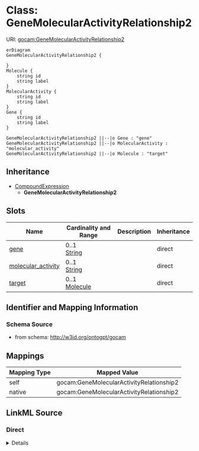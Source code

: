 # Class: GeneMolecularActivityRelationship2



URI: [gocam:GeneMolecularActivityRelationship2](http://w3id.org/ontogpt/gocam/GeneMolecularActivityRelationship2)


```mermaid
erDiagram
GeneMolecularActivityRelationship2 {

}
Molecule {
    string id  
    string label  
}
MolecularActivity {
    string id  
    string label  
}
Gene {
    string id  
    string label  
}

GeneMolecularActivityRelationship2 ||--|o Gene : "gene"
GeneMolecularActivityRelationship2 ||--|o MolecularActivity : "molecular_activity"
GeneMolecularActivityRelationship2 ||--|o Molecule : "target"

```




## Inheritance
* [CompoundExpression](CompoundExpression.md)
    * **GeneMolecularActivityRelationship2**



## Slots

| Name | Cardinality and Range | Description | Inheritance |
| ---  | --- | --- | --- |
| [gene](gene.md) | 0..1 <br/> [String](String.md) |  | direct |
| [molecular_activity](molecular_activity.md) | 0..1 <br/> [String](String.md) |  | direct |
| [target](target.md) | 0..1 <br/> [Molecule](Molecule.md) |  | direct |









## Identifier and Mapping Information







### Schema Source


* from schema: http://w3id.org/ontogpt/gocam





## Mappings

| Mapping Type | Mapped Value |
| ---  | ---  |
| self | gocam:GeneMolecularActivityRelationship2 |
| native | gocam:GeneMolecularActivityRelationship2 |





## LinkML Source

<!-- TODO: investigate https://stackoverflow.com/questions/37606292/how-to-create-tabbed-code-blocks-in-mkdocs-or-sphinx -->

### Direct

<details>
```yaml
name: GeneMolecularActivityRelationship2
from_schema: http://w3id.org/ontogpt/gocam
rank: 1000
is_a: CompoundExpression
attributes:
  gene:
    name: gene
    annotations:
      prompt:
        tag: prompt
        value: the name of the gene.
    from_schema: http://w3id.org/ontogpt/gocam
    range: Gene
  molecular_activity:
    name: molecular_activity
    annotations:
      prompt:
        tag: prompt
        value: the name of the molecular activity, for example, ubiquitination. May
          be a GO term.
    from_schema: http://w3id.org/ontogpt/gocam
    range: MolecularActivity
  target:
    name: target
    annotations:
      prompt:
        tag: prompt
        value: the name of the molecular entity that is the target of the molecular
          activity.
    from_schema: http://w3id.org/ontogpt/gocam
    rank: 1000
    range: Molecule

```
</details>

### Induced

<details>
```yaml
name: GeneMolecularActivityRelationship2
from_schema: http://w3id.org/ontogpt/gocam
rank: 1000
is_a: CompoundExpression
attributes:
  gene:
    name: gene
    annotations:
      prompt:
        tag: prompt
        value: the name of the gene.
    from_schema: http://w3id.org/ontogpt/gocam
    alias: gene
    owner: GeneMolecularActivityRelationship2
    domain_of:
    - GeneOrganismRelationship
    - GeneMolecularActivityRelationship
    - GeneMolecularActivityRelationship2
    - GeneSubcellularLocalizationRelationship
    range: Gene
  molecular_activity:
    name: molecular_activity
    annotations:
      prompt:
        tag: prompt
        value: the name of the molecular activity, for example, ubiquitination. May
          be a GO term.
    from_schema: http://w3id.org/ontogpt/gocam
    alias: molecular_activity
    owner: GeneMolecularActivityRelationship2
    domain_of:
    - GeneMolecularActivityRelationship
    - GeneMolecularActivityRelationship2
    range: MolecularActivity
  target:
    name: target
    annotations:
      prompt:
        tag: prompt
        value: the name of the molecular entity that is the target of the molecular
          activity.
    from_schema: http://w3id.org/ontogpt/gocam
    rank: 1000
    alias: target
    owner: GeneMolecularActivityRelationship2
    domain_of:
    - GeneMolecularActivityRelationship2
    range: Molecule

```
</details>